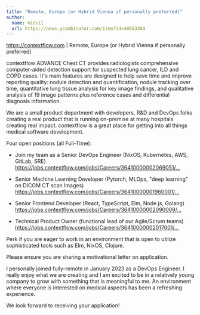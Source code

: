```yaml
---
title: "Remote, Europe (or Hybrid Vienna if personally preferred)"
author:
  name: miduil
  url: https://news.ycombinator.com/item?id=40563369
---
```

<a href="https:&#x2F;&#x2F;contextflow.com" rel="nofollow">https:&#x2F;&#x2F;contextflow.com</a> | Remote, Europe (or Hybrid Vienna if personally preferred)

contextflow ADVANCE Chest CT provides radiologists comprehensive computer-aided detection support for suspected lung cancer, ILD and COPD cases. It&#x27;s main features are designed to help save time and improve reporting quality: nodule detection and quantification, nodule tracking over time, quantitative lung tissue analysis for key image findings, and qualitative analysis of 19 image patterns plus reference cases and differential diagnosis information.

We are a small product department with developers, R&amp;D and DevOps folks creating a real product that is running on-premise at many hospitals creating real impact. contextflow is a great place for getting into all things medical software development.

Four open positions (all Full-Time):

* Join my team as a Senior DevOps Engineer (NixOS, Kubernetes, AWS, GitLab, SRE) <a href="https:&#x2F;&#x2F;jobs.contextflow.com&#x2F;jobs&#x2F;Careers&#x2F;36410000002069051&#x2F;Senior-DevOps-Engineer?source=ycombinator" rel="nofollow">https:&#x2F;&#x2F;jobs.contextflow.com&#x2F;jobs&#x2F;Careers&#x2F;36410000002069051&#x2F;...</a>

* Senior Machine Learning Developer (Pytorch, MLOps, &quot;deep learning&quot; on DICOM CT scan Images)  <a href="https:&#x2F;&#x2F;jobs.contextflow.com&#x2F;jobs&#x2F;Careers&#x2F;36410000001960001&#x2F;Senior-Machine-Learning-Developer?source=ycombinator" rel="nofollow">https:&#x2F;&#x2F;jobs.contextflow.com&#x2F;jobs&#x2F;Careers&#x2F;36410000001960001&#x2F;...</a>

* Senior Frontend Developer (React, TypeScript, Elm, Node.js, Golang)  <a href="https:&#x2F;&#x2F;jobs.contextflow.com&#x2F;jobs&#x2F;Careers&#x2F;36410000002090009&#x2F;Senior-Frontend-Developer?source=ycombinator" rel="nofollow">https:&#x2F;&#x2F;jobs.contextflow.com&#x2F;jobs&#x2F;Careers&#x2F;36410000002090009&#x2F;...</a>

* Technical Product Owner (functional lead of our Agile&#x2F;Scrum teams)  <a href="https:&#x2F;&#x2F;jobs.contextflow.com&#x2F;jobs&#x2F;Careers&#x2F;36410000002017001&#x2F;Technical-Product-Owner?source=ycombinator" rel="nofollow">https:&#x2F;&#x2F;jobs.contextflow.com&#x2F;jobs&#x2F;Careers&#x2F;36410000002017001&#x2F;...</a>

Perk if you are eager to work in an environment that is open to utilize sophisticated tools such as Elm, NixOS, Clojure.

Please ensure you are sharing a motivational letter on application.

I personally joined fully-remote in January 2023 as a DevOps Engineer. I really enjoy what we are creating and I am excited to be in a relatively young company to grow with something that is meaningful to me. An environment where everyone is interested on medical aspects has been a refreshing experience.

We look forward to receiving your application!
